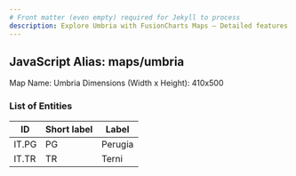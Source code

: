 ```yaml
---
# Front matter (even empty) required for Jekyll to process
description: Explore Umbria with FusionCharts Maps – Detailed features for seamless integration. Try now & enhance your data visualization today! 
---
```


## JavaScript Alias: maps/umbria

Map Name: Umbria
Dimensions (Width x Height): 410x500





### List of Entities

ID | Short label | Label
---|---|---|
IT.PG|PG|Perugia
IT.TR|TR|Terni


